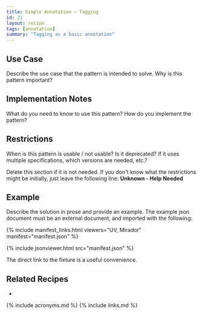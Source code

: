 ```yaml
---
title: Simple Annotation — Tagging
id: 21
layout: recipe
tags: [annotation]
summary: "Tagging as a basic annotation"
---
```


## Use Case

Describe the use case that the pattern is intended to solve.
Why is this pattern important?

## Implementation Notes

What do you need to know to use this pattern?
How do you implement the pattern?

## Restrictions

When is this pattern is usable / not usable? Is it deprecated? If it uses multiple specifications, which versions are needed, etc.? 

Delete this section if it is not needed.
If you don't know what the restrictions might be initially, just leave the following line:
**Unknown - Help Needed**

## Example

Describe the solution in prose and provide an example.
The example json document must be an external document, and imported with the following:

{% include manifest_links.html viewers="UV, Mirador" manifest="manifest.json" %}

{% include jsonviewer.html src="manifest.json" %}

The direct link to the fixture is a useful convenience.

## Related Recipes

* 

{% include acronyms.md %}
{% include links.md %}

